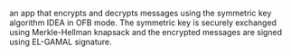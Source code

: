 an app that encrypts and decrypts messages using the symmetric key algorithm IDEA in OFB mode. 
The symmetric key is securely exchanged using Merkle-Hellman knapsack and the encrypted messages are signed using EL-GAMAL signature.
